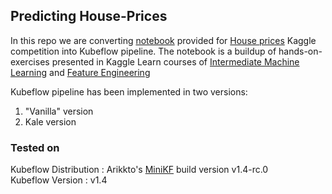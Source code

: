 ## Predicting House-Prices

In this repo we are converting [notebook](https://www.kaggle.com/code/ryanholbrook/feature-engineering-for-house-prices) provided for [House prices](https://www.kaggle.com/c/house-prices-advanced-regression-techniques) Kaggle competition into Kubeflow pipeline. The notebook is a buildup of hands-on-exercises presented in Kaggle Learn courses of [Intermediate Machine Learning](https://www.kaggle.com/learn/intermediate-machine-learning) and [Feature Engineering](https://www.kaggle.com/learn/feature-engineering)

Kubeflow pipeline has been implemented in two versions:
1. "Vanilla" version
2. Kale version

### Tested on
Kubeflow Distribution : Arikkto's [MiniKF](https://www.arrikto.com/install-kubeflow-minikf/) build version v1.4-rc.0
<br />Kubeflow Version      : v1.4
